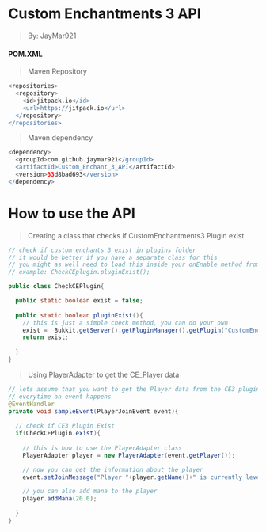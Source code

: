# Custom Enchantments 3 API
> By: JayMar921
#### POM.XML
> Maven Repository
```gradle
<repositories>
  <repository>
    <id>jitpack.io</id>
    <url>https://jitpack.io</url>
  </repository>
</repositories>
```
> Maven dependency
```gradle
<dependency>
  <groupId>com.github.jaymar921</groupId>
  <artifactId>Custom_Enchant_3_API</artifactId>
  <version>33d8bad693</version>
</dependency>
```
# How to use the API
> Creating a class that checks if CustomEnchantments3 Plugin exist
```java
// check if custom enchants 3 exist in plugins folder
// it would be better if you have a separate class for this
// you might as well need to load this inside your onEnable method from Plugin Main
// example: CheckCEplugin.pluginExist();

public class CheckCEPlugin{

  public static boolean exist = false;
  
  public static boolean pluginExist(){
    // this is just a simple check method, you can do your own
    exist =  Bukkit.getServer().getPluginManager().getPlugin("CustomEnchantments3") != null;
    return exist;
    
  }
}
```
> Using PlayerAdapter to get the CE_Player data
```java
// lets assume that you want to get the Player data from the CE3 plugin
// everytime an event happens
@EventHandler
private void sampleEvent(PlayerJoinEvent event){
  
  // check if CE3 Plugin Exist
  if(CheckCEPlugin.exist){
    
    // this is how to use the PlayerAdapter class
    PlayerAdapter player = new PlayerAdapter(event.getPlayer());

    // now you can get the information about the player
    event.setJoinMessage("Player "+player.getName()+" is currently level "+player.getSkills().LEVEL);

    // you can also add mana to the player
    player.addMana(20.0);
    
  }
}
```
